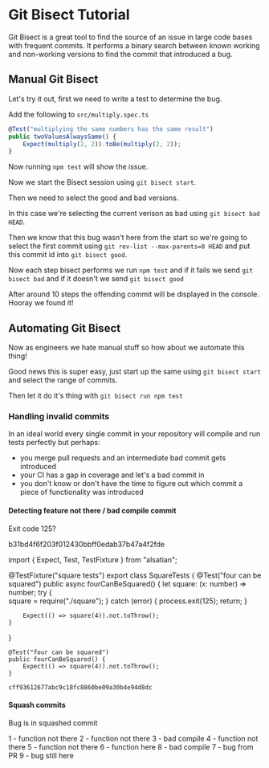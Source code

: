 # Git Bisect Tutorial

Git Bisect is a great tool to find the source of an issue in large code bases with frequent commits. It performs a binary search between known working and non-working versions to find the commit that introduced a bug.

## Manual Git Bisect

Let's try it out, first we need to write a test to determine the bug.

Add the following to `src/multiply.spec.ts`

```typescript
@Test("multiplying the same numbers has the same result")
public twoValuesAlwaysSame() {
    Expect(multiply(2, 2)).toBe(multiply(2, 2));
}
```

Now running `npm test` will show the issue.

Now we start the Bisect session using `git bisect start`.

Then we need to select the good and bad versions.

In this case we're selecting the current verison as bad using `git bisect bad HEAD`.

Then we know that this bug wasn't here from the start so we're going to select the first commit using `git rev-list --max-parents=0 HEAD` and put this commit id into `git bisect good`.

Now each step bisect performs we run `npm test` and if it fails we send `git bisect bad` and if it doesn't we send `git bisect good`

After around 10 steps the offending commit will be displayed in the console. Hooray we found it!

## Automating Git Bisect

Now as engineers we hate manual stuff so how about we automate this thing!

Good news this is super easy, just start up the same using `git bisect start` and select the range of commits.

Then let it do it's thing with `git bisect run npm test`

### Handling invalid commits

In an ideal world every single commit in your repository will compile and run tests perfectly but perhaps:

* you merge pull requests and an intermediate bad commit gets introduced
* your CI has a gap in coverage and let's a bad commit in
* you don't know or don't have the time to figure out which commit a piece of functionality was introduced

#### Detecting feature not there / bad compile commit

Exit code 125?

b31bd4f6f203f012430bbff0edab37b47a4f2fde

import { Expect, Test, TestFixture } from "alsatian";

@TestFixture("square tests")
export class SquareTests {
    @Test("four can be squared")
    public async fourCanBeSquared() {
        let square: (x: number) => number;
        try {            
            square = require("./square");
        }
        catch (error) {
            process.exit(125);
            return;
        }

        Expect(() => square(4)).not.toThrow();
    }
}

    @Test("four can be squared")
    public fourCanBeSquared() {
        Expect(() => square(4)).not.toThrow();
    }

    cff93612677abc9c18fc8860be09a30b4e94d8dc

#### Squash commits

Bug is in squashed commit


1 - function not there
2 - function not there
3 - bad compile
4 - function not there
5 - function not there
6 - function here
8 - bad compile
7 - bug from PR
9 - bug still here
